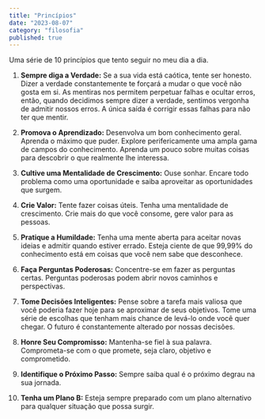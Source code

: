 ```yaml
---
title: "Princípios"
date: "2023-08-07"
category: "filosofia"
published: true
---
```


Uma série de 10 princípios que tento seguir no meu dia a dia.

1. **Sempre diga a Verdade:** Se a sua vida está caótica, tente ser honesto. Dizer a verdade constantemente te forçará a mudar o que você não gosta em si. As mentiras nos permitem perpetuar falhas e ocultar erros, então, quando decidimos sempre dizer a verdade, sentimos vergonha de admitir nossos erros. A única saída é corrigir essas falhas para não ter que mentir.

2. **Promova o Aprendizado:** Desenvolva um bom conhecimento geral. Aprenda o máximo que puder. Explore perifericamente uma ampla gama de campos do conhecimento. Aprenda um pouco sobre muitas coisas para descobrir o que realmente lhe interessa.

3. **Cultive uma Mentalidade de Crescimento:** Ouse sonhar. Encare todo problema como uma oportunidade e saiba aproveitar as oportunidades que surgem.

4. **Crie Valor:** Tente fazer coisas úteis. Tenha uma mentalidade de crescimento. Crie mais do que você consome, gere valor para as pessoas.

5. **Pratique a Humildade:** Tenha uma mente aberta para aceitar novas ideias e admitir quando estiver errado. Esteja ciente de que 99,99% do conhecimento está em coisas que você nem sabe que desconhece.

6. **Faça Perguntas Poderosas:** Concentre-se em fazer as perguntas certas. Perguntas poderosas podem abrir novos caminhos e perspectivas.

7. **Tome Decisões Inteligentes:** Pense sobre a tarefa mais valiosa que você poderia fazer hoje para se aproximar de seus objetivos. Tome uma série de escolhas que tenham mais chance de levá-lo onde você quer chegar. O futuro é constantemente alterado por nossas decisões.

8. **Honre Seu Compromisso:** Mantenha-se fiel à sua palavra. Comprometa-se com o que promete, seja claro, objetivo e comprometido.

9. **Identifique o Próximo Passo:** Sempre saiba qual é o próximo degrau na sua jornada.

10. **Tenha um Plano B:** Esteja sempre preparado com um plano alternativo para qualquer situação que possa surgir.
